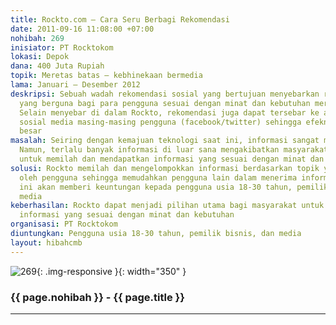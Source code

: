 ```yaml
---
title: Rockto.com – Cara Seru Berbagi Rekomendasi
date: 2011-09-16 11:08:00 +07:00
nohibah: 269
inisiator: PT Rocktokom
lokasi: Depok
dana: 400 Juta Rupiah
topik: Meretas batas – kebhinekaan bermedia
lama: Januari – Desember 2012
deskripsi: Sebuah wadah rekomendasi sosial yang bertujuan menyebarkan rekomendasi-rekomendasi
  yang berguna bagi para pengguna sesuai dengan minat dan kebutuhan mereka masing-masing.
  Selain menyebar di dalam Rockto, rekomendasi juga dapat tersebar ke akun jejaring
  sosial media masing-masing pengguna (facebook/twitter) sehingga efeknya akan sangat
  besar
masalah: Seiring dengan kemajuan teknologi saat ini, informasi sangat mudah didapatkan.
  Namun, terlalu banyak informasi di luar sana mengakibatkan masyarakat kesulitan
  untuk memilah dan mendapatkan informasi yang sesuai dengan minat dan kebutuhan mereka
solusi: Rockto memilah dan mengelompokkan informasi berdasarkan topik yang dapat ditentukan
  oleh pengguna sehingga memudahkan pengguna lain dalam menerima informasi. Proyek
  ini akan memberi keuntungan kepada pengguna usia 18-30 tahun, pemilik bisnis, dan
  media
keberhasilan: Rockto dapat menjadi pilihan utama bagi masyarakat untuk mendapatkan
  informasi yang sesuai dengan minat dan kebutuhan
organisasi: PT Rocktokom
diuntungkan: Pengguna usia 18-30 tahun, pemilik bisnis, dan media
layout: hibahcmb
---
```


![269](/static/img/hibahcmb/269.png){: .img-responsive }{: width="350" }

### {{ page.nohibah }} - {{ page.title }}

---
